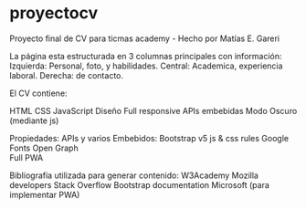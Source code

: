 # proyectocv
Proyecto final de CV para ticmas academy - Hecho por Matías E. Gareri

La página esta estructurada en 3 columnas principales con información:
Izquierda: Personal, foto, y habilidades.
Central: Academica, experiencia laboral.
Derecha: de contacto.

El CV contiene:

  HTML
  CSS
  JavaScript
  Diseño Full responsive
  APIs embebidas
  Modo Oscuro (mediante js)
  

Propiedades:
  APIs y varios Embebidos:
    Bootstrap v5 js & css rules
    Google Fonts
    Open Graph    
    Full PWA
  
Bibliografía utilizada para generar contenido:
  W3Academy
  Mozilla developers
  Stack Overflow
  Bootstrap documentation
  Microsoft (para implementar PWA)
  
